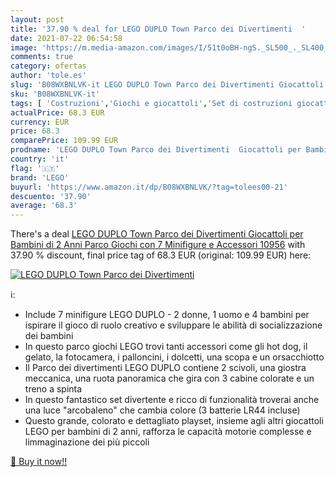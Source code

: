 ```yaml
---
layout: post
title: '37.90 % deal for LEGO DUPLO Town Parco dei Divertimenti  '
date: 2021-07-22 06:54:58
image: 'https://m.media-amazon.com/images/I/51t0oBH-ngS._SL500_._SL400_.jpg'
comments: true
category: ofertas
author: 'tole.es'
slug: 'B08WXBNLVK-it LEGO DUPLO Town Parco dei Divertimenti Giocattoli per...'
sku: 'B08WXBNLVK-it'
tags: [ 'Costruzioni','Giochi e giocattoli','Set di costruzioni giocattolo','lego', ]
actualPrice: 68.3 EUR
currency: EUR
price: 68.3
comparePrice: 109.99 EUR
prodname: 'LEGO DUPLO Town Parco dei Divertimenti  Giocattoli per Bambini di 2 Anni  Parco Giochi con 7 Minifigure e Accessori  10956'
country: 'it'
flag: '🇮🇹'
brand: 'LEGO'
buyurl: 'https://www.amazon.it/dp/B08WXBNLVK/?tag=tolees00-21'
descuento: '37.90'
average: '68.3'
---
```


There's a deal [LEGO DUPLO Town Parco dei Divertimenti  Giocattoli per Bambini di 2 Anni  Parco Giochi con 7 Minifigure e Accessori  10956](https://www.amazon.it/dp/B08WXBNLVK/?tag=tolees00-21)  with  37.90 % discount, final price tag of  68.3 EUR (original: 109.99 EUR) here:

[![LEGO DUPLO Town Parco dei Divertimenti  ](https://m.media-amazon.com/images/I/51t0oBH-ngS._SL500_._SL400_.jpg)](https://www.amazon.it/dp/B08WXBNLVK/?tag=tolees00-21)

ℹ️:

- Include 7 minifigure LEGO DUPLO - 2 donne, 1 uomo e 4 bambini per ispirare il gioco di ruolo creativo e sviluppare le abilità di socializzazione dei bambini
- In questo parco giochi LEGO trovi tanti accessori come gli hot dog, il gelato, la fotocamera, i palloncini, i dolcetti, una scopa e un orsacchiotto
- Il Parco dei divertimenti LEGO DUPLO contiene 2 scivoli, una giostra meccanica, una ruota panoramica che gira con 3 cabine colorate e un treno a spinta
- In questo fantastico set divertente e ricco di funzionalità troverai anche una luce "arcobaleno" che cambia colore (3 batterie LR44 incluse)
- Questo grande, colorato e dettagliato playset, insieme agli altri giocattoli LEGO per bambini di 2 anni, rafforza le capacità motorie complesse e limmaginazione dei più piccoli

[🛒 Buy it now!!](https://www.amazon.it/dp/B08WXBNLVK/?tag=tolees00-21)
